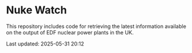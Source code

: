 # Nuke Watch

This repository includes code for retrieving the latest information available on the output of EDF nuclear power plants in the UK.

Last updated: 2025-05-31 20:12
